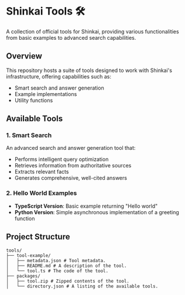 # Shinkai Tools 🛠️

A collection of official tools for Shinkai, providing various functionalities from basic examples to advanced search capabilities.

## Overview

This repository hosts a suite of tools designed to work with Shinkai's infrastructure, offering capabilities such as:
- Smart search and answer generation
- Example implementations
- Utility functions

## Available Tools

### 1. Smart Search
An advanced search and answer generation tool that:
- Performs intelligent query optimization
- Retrieves information from authoritative sources
- Extracts relevant facts
- Generates comprehensive, well-cited answers

### 2. Hello World Examples
- **TypeScript Version**: Basic example returning "Hello world"
- **Python Version**: Simple asynchronous implementation of a greeting function

## Project Structure
```
tools/
├── tool-example/
│   ├── metadata.json # Tool metadata.
│   ├── README.md # A description of the tool.
│   └── tool.ts # The code of the tool.
├── packages/
│   ├── tool.zip # Zipped contents of the tool.
│   └── directory.json # A listing of the available tools.
```